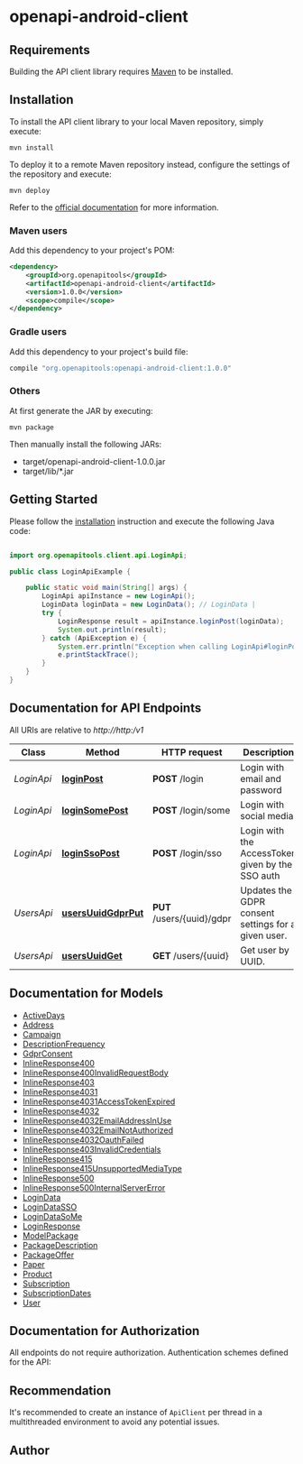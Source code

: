# openapi-android-client

## Requirements

Building the API client library requires [Maven](https://maven.apache.org/) to be installed.

## Installation

To install the API client library to your local Maven repository, simply execute:

```shell
mvn install
```

To deploy it to a remote Maven repository instead, configure the settings of the repository and execute:

```shell
mvn deploy
```

Refer to the [official documentation](https://maven.apache.org/plugins/maven-deploy-plugin/usage.html) for more information.

### Maven users

Add this dependency to your project's POM:

```xml
<dependency>
    <groupId>org.openapitools</groupId>
    <artifactId>openapi-android-client</artifactId>
    <version>1.0.0</version>
    <scope>compile</scope>
</dependency>
```

### Gradle users

Add this dependency to your project's build file:

```groovy
compile "org.openapitools:openapi-android-client:1.0.0"
```

### Others

At first generate the JAR by executing:

    mvn package

Then manually install the following JARs:

* target/openapi-android-client-1.0.0.jar
* target/lib/*.jar

## Getting Started

Please follow the [installation](#installation) instruction and execute the following Java code:

```java

import org.openapitools.client.api.LoginApi;

public class LoginApiExample {

    public static void main(String[] args) {
        LoginApi apiInstance = new LoginApi();
        LoginData loginData = new LoginData(); // LoginData | 
        try {
            LoginResponse result = apiInstance.loginPost(loginData);
            System.out.println(result);
        } catch (ApiException e) {
            System.err.println("Exception when calling LoginApi#loginPost");
            e.printStackTrace();
        }
    }
}

```

## Documentation for API Endpoints

All URIs are relative to *http://http:/v1*

Class | Method | HTTP request | Description
------------ | ------------- | ------------- | -------------
*LoginApi* | [**loginPost**](docs/LoginApi.md#loginPost) | **POST** /login | Login with email and password
*LoginApi* | [**loginSomePost**](docs/LoginApi.md#loginSomePost) | **POST** /login/some | Login with social media
*LoginApi* | [**loginSsoPost**](docs/LoginApi.md#loginSsoPost) | **POST** /login/sso | Login with the AccessToken given by the SSO auth
*UsersApi* | [**usersUuidGdprPut**](docs/UsersApi.md#usersUuidGdprPut) | **PUT** /users/{uuid}/gdpr | Updates the GDPR consent settings for a given user.
*UsersApi* | [**usersUuidGet**](docs/UsersApi.md#usersUuidGet) | **GET** /users/{uuid} | Get user by UUID.


## Documentation for Models

 - [ActiveDays](docs/ActiveDays.md)
 - [Address](docs/Address.md)
 - [Campaign](docs/Campaign.md)
 - [DescriptionFrequency](docs/DescriptionFrequency.md)
 - [GdprConsent](docs/GdprConsent.md)
 - [InlineResponse400](docs/InlineResponse400.md)
 - [InlineResponse400InvalidRequestBody](docs/InlineResponse400InvalidRequestBody.md)
 - [InlineResponse403](docs/InlineResponse403.md)
 - [InlineResponse4031](docs/InlineResponse4031.md)
 - [InlineResponse4031AccessTokenExpired](docs/InlineResponse4031AccessTokenExpired.md)
 - [InlineResponse4032](docs/InlineResponse4032.md)
 - [InlineResponse4032EmailAddressInUse](docs/InlineResponse4032EmailAddressInUse.md)
 - [InlineResponse4032EmailNotAuthorized](docs/InlineResponse4032EmailNotAuthorized.md)
 - [InlineResponse4032OauthFailed](docs/InlineResponse4032OauthFailed.md)
 - [InlineResponse403InvalidCredentials](docs/InlineResponse403InvalidCredentials.md)
 - [InlineResponse415](docs/InlineResponse415.md)
 - [InlineResponse415UnsupportedMediaType](docs/InlineResponse415UnsupportedMediaType.md)
 - [InlineResponse500](docs/InlineResponse500.md)
 - [InlineResponse500InternalServerError](docs/InlineResponse500InternalServerError.md)
 - [LoginData](docs/LoginData.md)
 - [LoginDataSSO](docs/LoginDataSSO.md)
 - [LoginDataSoMe](docs/LoginDataSoMe.md)
 - [LoginResponse](docs/LoginResponse.md)
 - [ModelPackage](docs/ModelPackage.md)
 - [PackageDescription](docs/PackageDescription.md)
 - [PackageOffer](docs/PackageOffer.md)
 - [Paper](docs/Paper.md)
 - [Product](docs/Product.md)
 - [Subscription](docs/Subscription.md)
 - [SubscriptionDates](docs/SubscriptionDates.md)
 - [User](docs/User.md)


## Documentation for Authorization

All endpoints do not require authorization.
Authentication schemes defined for the API:

## Recommendation

It's recommended to create an instance of `ApiClient` per thread in a multithreaded environment to avoid any potential issues.

## Author



